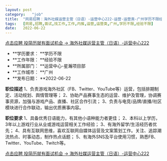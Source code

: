 ```yaml
---
layout:	post
category:	"job"
title:	"网易招聘：海外社媒运营主管（日语）-运营中心222-运营-运营类-广州学历不限经验不限"
tags:	[网易,招聘,面试,找工作,工作,内推,运营,运营类,广州,学历不限,经验不限]
date:	2022-06-22
---
```


[点击应聘 投简历就有面试机会 -> 海外社媒运营主管（日语）-运营中心222](http://mobile.bole.netease.com/bole/boleDetail?id=40245&employeeId=346f03c3cda5f04c&key=all)



- **学历要求： **学历不限
- **工作年限： **经验不限
- **所属部门： **运营中心-星瀚项目部
- **工作城市： **广州
- **发布日期： **2022-06-22



**职位描述**
1、负责游戏海外社区（FB、Twitter、YouTube等）运营，包括排期制定、活动规划、舆情管理等；
2、协助产品赛事生态的运营、维护及管理，协调赛事资源，加强与游戏产品、直播、社区合作引流；
3、负责与电竞/品牌/直播/社区模块进行合作联动，输出优质赛事内容。



**职位要求**
1、具备优秀日语能力，有其他小语种能力者更佳；
2、本科以上学历，3年以上游戏行业从业或游戏运营相关工作经验；
3、有海外留学/生活经历者优先；
4、具有互联网思维，喜欢互联网自媒体运营及文案策划工作。关注、追踪潮流热点、时事动态，制作热点话题；
5、有海外SNS及平台使用习惯，熟悉FB、Twitter、YouTube、Twitch等。



[点击应聘 投简历就有面试机会 -> 海外社媒运营主管（日语）-运营中心222](http://mobile.bole.netease.com/bole/boleDetail?id=40245&employeeId=346f03c3cda5f04c&key=all)